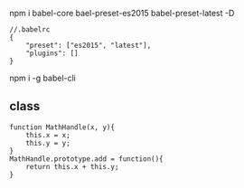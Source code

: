 npm i babel-core bael-preset-es2015 babel-preset-latest -D

```
//.babelrc
{
    "preset": ["es2015", "latest"],
    "plugins": []
}
```

npm i -g babel-cli



## class

```
function MathHandle(x, y){
    this.x = x;
    this.y = y;
}
MathHandle.prototype.add = function(){
    return this.x + this.y;
}
```